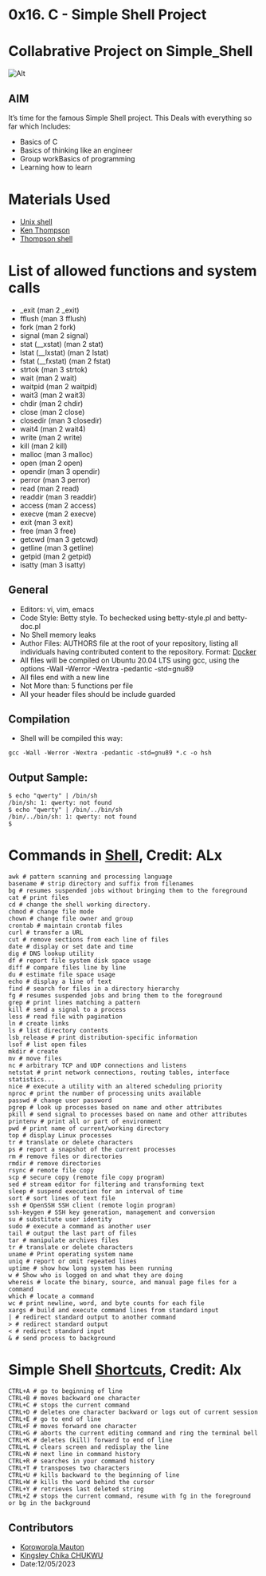 # 0x16. C - Simple Shell Project
# Collabrative Project on Simple_Shell
![Alt](https://s3.amazonaws.com/intranet-projects-files/holbertonschool-low_level_programming/235/shell.jpeg "Title")
## AIM
It’s time for the famous Simple Shell project. 
This Deals with everything so far which Includes:
* Basics of C
* Basics of thinking like an engineer
* Group workBasics of programming
* Learning how to learn

# Materials Used
* [Unix shell](https://intranet.alxswe.com/rltoken/f0YU9TAhniMXWlSXtb64Yw "Unix shell")
* [Ken Thompson](https://intranet.alxswe.com/rltoken/wTSu31ZP1f7fFTJFgRQC7w "Ken Thompson")
* [Thompson shell](https://intranet.alxswe.com/rltoken/7LJOp2qP7qHUcsOK2-F3qA "Thompson shell")

# List of allowed functions and system calls
* _exit (man 2 _exit)
* fflush (man 3 fflush)
* fork (man 2 fork)
* signal (man 2 signal)
* stat (__xstat) (man 2 stat)
* lstat (__lxstat) (man 2 lstat)
* fstat (__fxstat) (man 2 fstat)
* strtok (man 3 strtok)
* wait (man 2 wait)
* waitpid (man 2 waitpid)
* wait3 (man 2 wait3)
* chdir (man 2 chdir)
* close (man 2 close)
* closedir (man 3 closedir)
* wait4 (man 2 wait4)
* write (man 2 write)
* kill (man 2 kill)
* malloc (man 3 malloc)
* open (man 2 open)
* opendir (man 3 opendir)
* perror (man 3 perror)
* read (man 2 read)
* readdir (man 3 readdir)
* access (man 2 access)
* execve (man 2 execve)
* exit (man 3 exit)
* free (man 3 free)
* getcwd (man 3 getcwd)
* getline (man 3 getline)
* getpid (man 2 getpid)
* isatty (man 3 isatty)

## General
- Editors: vi, vim, emacs
- Code Style: Betty style. To bechecked using betty-style.pl and betty-doc.pl
- No Shell memory leaks
- Author Files: AUTHORS file at the root of your repository, listing all individuals having contributed content to the repository. Format: [Docker](https://intranet.alxswe.com/rltoken/UL8J3kgl7HBK_Z9iBL3JFg "Docker")
- All files will be compiled on Ubuntu 20.04 LTS using gcc, using the options -Wall -Werror -Wextra -pedantic -std=gnu89
- All files end with a new line
- Not More than:  5 functions per file
- All your header files should be include guarded

## Compilation
* Shell will be compiled this way:
~~~~
gcc -Wall -Werror -Wextra -pedantic -std=gnu89 *.c -o hsh
~~~~


## Output Sample:
~~~~
$ echo "qwerty" | /bin/sh
/bin/sh: 1: qwerty: not found
$ echo "qwerty" | /bin/../bin/sh
/bin/../bin/sh: 1: qwerty: not found
$
~~~~

# Commands in [Shell](https://intranet.alxswe.com/concepts/9 "Shell"), Credit: ALx
~~~~
awk # pattern scanning and processing language
basename # strip directory and suffix from filenames
bg # resumes suspended jobs without bringing them to the foreground
cat # print files
cd # change the shell working directory.
chmod # change file mode
chown # change file owner and group
crontab # maintain crontab files
curl # transfer a URL
cut # remove sections from each line of files
date # display or set date and time
dig # DNS lookup utility
df # report file system disk space usage
diff # compare files line by line
du # estimate file space usage
echo # display a line of text
find # search for files in a directory hierarchy
fg # resumes suspended jobs and bring them to the foreground
grep # print lines matching a pattern
kill # send a signal to a process
less # read file with pagination
ln # create links
ls # list directory contents
lsb_release # print distribution-specific information
lsof # list open files
mkdir # create
mv # move files
nc # arbitrary TCP and UDP connections and listens
netstat # print network connections, routing tables, interface statistics...
nice # execute a utility with an altered scheduling priority
nproc # print the number of processing units available
passwd # change user password
pgrep # look up processes based on name and other attributes
pkill # send signal to processes based on name and other attributes
printenv # print all or part of environment
pwd # print name of current/working directory
top # display Linux processes
tr # translate or delete characters
ps # report a snapshot of the current processes
rm # remove files or directories
rmdir # remove directories
rsync # remote file copy
scp # secure copy (remote file copy program)
sed # stream editor for filtering and transforming text
sleep # suspend execution for an interval of time
sort # sort lines of text file
ssh # OpenSSH SSH client (remote login program)
ssh-keygen # SSH key generation, management and conversion
su # substitute user identity
sudo # execute a command as another user
tail # output the last part of files
tar # manipulate archives files
tr # translate or delete characters
uname # Print operating system name
uniq # report or omit repeated lines
uptime # show how long system has been running
w # Show who is logged on and what they are doing
whereis # locate the binary, source, and manual page files for a command
which # locate a command
wc # print newline, word, and byte counts for each file
xargs # build and execute command lines from standard input
| # redirect standard output to another command
> # redirect standard output
< # redirect standard input
& # send process to background
~~~~

# Simple Shell [Shortcuts](https://intranet.alxswe.com/concepts/9 "Shortcuts"), Credit: Alx
~~~~
CTRL+A # go to beginning of line
CTRL+B # moves backward one character
CTRL+C # stops the current command
CTRL+D # deletes one character backward or logs out of current session
CTRL+E # go to end of line
CTRL+F # moves forward one character
CTRL+G # aborts the current editing command and ring the terminal bell
CTRL+K # deletes (kill) forward to end of line
CTRL+L # clears screen and redisplay the line
CTRL+N # next line in command history
CTRL+R # searches in your command history
CTRL+T # transposes two characters
CTRL+U # kills backward to the beginning of line
CTRL+W # kills the word behind the cursor
CTRL+Y # retrieves last deleted string
CTRL+Z # stops the current command, resume with fg in the foreground or bg in the background
~~~~

## Contributors
* [Koroworola Mauton](https://github.com/Kofoworola001 "Kofoworola001")
* [Kingsley Chika CHUKWU](https://github.com/KingVik-Planet "Kingsley Chika CHUKWU")
* Date:12/05/2023	
